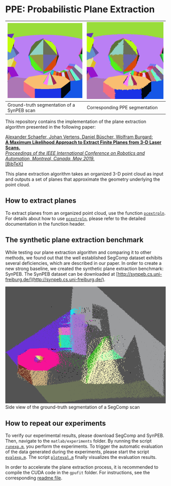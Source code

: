 # PPE: Probabilistic Plane Extraction

![Ground-truth segmentation of a SynPEB scan](./images/gt_segmentation.png) | ![Corresponding PPE segmentation](./images/ppe_segmentation.png)
--|--
Ground-truth segmentation of a SynPEB scan | Corresponding PPE segmentation

This repository contains the implementation of the plane extraction algorithm presented in the following paper:

[Alexander Schaefer, Johan Vertens, Daniel Büscher, Wolfram Burgard:</br>
**A Maximum Likelihood Approach to Extract Finite Planes from 3-D Laser Scans.**</br>
*Proceedings of the IEEE International Conference on Robotics and Automation, Montreal, Canada, May 2019.*](http://ais.informatik.uni-freiburg.de/publications/papers/schaefer19icra.pdf)</br>
[[BibTeX]](http://www2.informatik.uni-freiburg.de/~aschaef/bib/schaefer19icra.bib)

This plane extraction algorithm takes an organized 3-D point cloud as input and outputs a set of planes that approximate the geometry underlying the point cloud.

## How to extract planes

To extract planes from an organized point cloud, use the function [`pcextrpln`](./matlab/pcextrpln.m).
For details about how to use [`pcextrpln`](./matlab/pcextrpln.m), please refer to the detailed documentation in the function header.

## The synthetic plane extraction benchmark

While testing our plane extraction algorithm and comparing it to other methods, we found out that the well established SegComp dataset exhibits several deficiencies, which are described in our paper.
In order to create a new strong baseline, we created the synthetic plane extraction benchmark: SynPEB.
The SynPEB dataset can be downloaded at [http://synpeb.cs.uni-freiburg.de/](http://synpeb.cs.uni-freiburg.de/).

![Side view of the ground-truth segmentation of a SegComp scan](./images/segcomp_gt.png)</br>
Side view of the ground-truth segmentation of a SegComp scan

## How to repeat our experiments

To verify our experimental results, please download SegComp and SynPEB.
Then, navigate to the `matlab/experiments` folder.
By running the script [`runexp.m`](./matlab/experiments/runexp.m), you perform the experiments.
To trigger the automatic evaluation of the data generated during the experiments, please start the script [`evalexp.m`](./matlab/experiments/evalexp.m).
The script [`ploteval.m`](./matlab/experiments/ploteval.m) finally visualizes the evaluation results.

In order to accelerate the plane extraction process, it is recommended to compile the CUDA code in the `gpufit` folder.
For instructions, see the corresponding [readme file](./gpufit/README.md).
